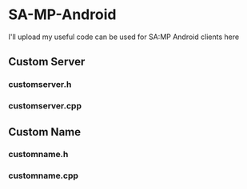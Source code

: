 # SA-MP-Android
I'll upload my useful code can be used for SA:MP Android clients here

## Custom Server
### customserver.h
### customserver.cpp

## Custom Name
### customname.h
### customname.cpp
